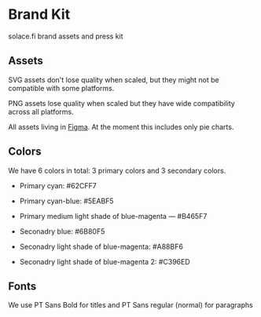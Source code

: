 # Brand Kit
solace.fi brand assets and press kit

## Assets

SVG assets don't lose quality when scaled, but they might not be compatible with some platforms.

PNG assets lose quality when scaled but they have wide compatibility across all platforms.

All assets living in [Figma](https://www.figma.com/file/2OHfIZJVfOeNyV2Q28QIgL/Solace?node-id=16%3A21). At the moment this includes only pie charts.

## Colors

We have 6 colors in total: 3 primary colors and 3 secondary colors.

*  Primary cyan: #62CFF7
*  Primary cyan-blue: #5EABF5
*  Primary medium light shade of blue-magenta — #B465F7

*  Seconadry blue: #6B80F5
*  Seconadry light shade of blue-magenta: #A88BF6
*  Seconadry light shade of blue-magenta 2: #C396ED

## Fonts

We use PT Sans Bold for titles and PT Sans regular (normal) for paragraphs
